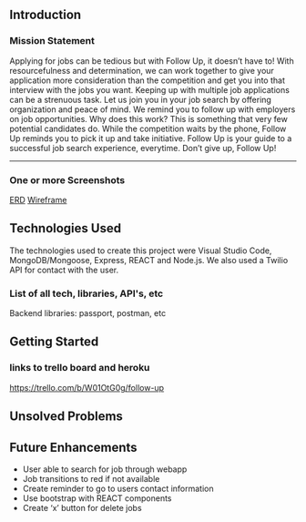 ## Introduction

### Mission Statement

Applying for jobs can be tedious but with Follow Up, it doesn’t have to! With resourcefulness and determination, we can work together to give your application more consideration than the competition and get you into that interview with the jobs you want. Keeping up with multiple job applications can be a strenuous task. Let us join you in your job search by offering organization and peace of mind. We remind you to follow up with employers on job opportunities. Why does this work? This is something that very few potential candidates do. While the competition waits by the phone, Follow Up reminds you to pick it up and take initiative. Follow Up is your guide to a successful job search experience, everytime. Don’t give up, Follow Up!


______________________________________________________________________________________________________________

### One or more Screenshots
[ERD](Project3ERD.png)
[Wireframe](SignUp.png)

## Technologies Used

The technologies used to create this project were Visual Studio Code, MongoDB/Mongoose, Express, REACT and Node.js. We also used a Twilio API for contact with the user.

### List of all tech, libraries, API's, etc

Backend libraries: passport, postman, etc

## Getting Started
### links to trello board and heroku

https://trello.com/b/W01OtG0g/follow-up

## Unsolved Problems


## Future Enhancements

- User able to search for job through webapp
- Job transitions to red if not available
- Create reminder to go to users contact information
- Use bootstrap with REACT components
- Create ‘x’ button for delete jobs